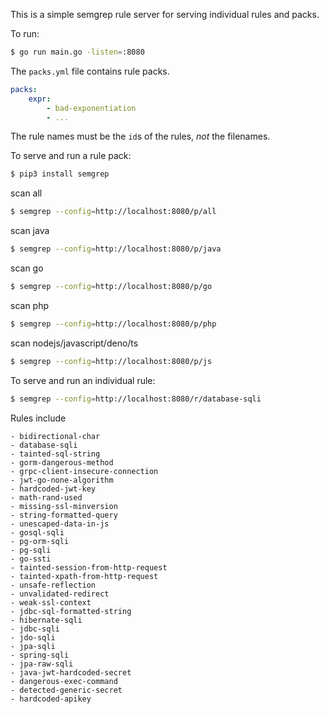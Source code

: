 
This is a simple semgrep rule server for serving individual rules and packs.

To run:

```sh
$ go run main.go -listen=:8080
```

The `packs.yml` file contains rule packs.

```yaml
packs:
    expr:
        - bad-exponentiation
        - ...

```

The rule names must be the `id`s of the rules, *not* the filenames.

To serve and run a rule pack:

```sh
$ pip3 install semgrep
```
scan all
```sh
$ semgrep --config=http://localhost:8080/p/all
```
scan java
```sh
$ semgrep --config=http://localhost:8080/p/java
```

scan go
```sh
$ semgrep --config=http://localhost:8080/p/go
```

scan php
```sh
$ semgrep --config=http://localhost:8080/p/php
```

scan nodejs/javascript/deno/ts
```sh
$ semgrep --config=http://localhost:8080/p/js
```

To serve and run an individual rule:
```sh
$ semgrep --config=http://localhost:8080/r/database-sqli
```

Rules include

    - bidirectional-char
    - database-sqli
    - tainted-sql-string
    - gorm-dangerous-method
    - grpc-client-insecure-connection
    - jwt-go-none-algorithm
    - hardcoded-jwt-key
    - math-rand-used
    - missing-ssl-minversion
    - string-formatted-query
    - unescaped-data-in-js
    - gosql-sqli
    - pg-orm-sqli
    - pg-sqli
    - go-ssti
    - tainted-session-from-http-request
    - tainted-xpath-from-http-request
    - unsafe-reflection
    - unvalidated-redirect
    - weak-ssl-context
    - jdbc-sql-formatted-string
    - hibernate-sqli
    - jdbc-sqli
    - jdo-sqli
    - jpa-sqli
    - spring-sqli
    - jpa-raw-sqli
    - java-jwt-hardcoded-secret
    - dangerous-exec-command
    - detected-generic-secret
    - hardcoded-apikey